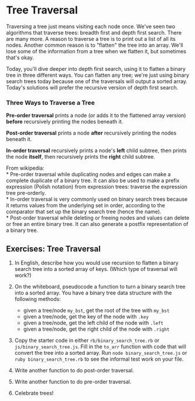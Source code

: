 # Tree Traversal

Traversing a tree just means visiting each node once.  We've seen two algorithms that traverse trees: breadth first and depth first search. There are many more. A reason to traverse a tree is to print out a list of all its nodes.  Another common reason is to "flatten" the tree into an array. We'll lose some of the information from a tree when we flatten it, but sometimes that's okay.

Today, you'll dive deeper into depth first search, using it to flatten a binary tree in three different ways.  You can flatten any tree; we're just using binary search trees today because one of the traversals will output a sorted array.  Today's solutions will prefer the recursive version of depth first search.

### Three Ways to Traverse a Tree

**Pre-order traversal** prints a node  (or adds it to the flattened array version) **before** recursively printing the nodes beneath it. 

**Post-order traversal** prints a node **after** recursively printing the nodes beneath it. 

**In-order traversal** recursively prints a node's **left** child subtree, then prints the node **itself**, then recursively prints the **right** child subtree. 

From wikipedia:   
	* Pre-order traversal while duplicating nodes and edges can make a complete duplicate of a binary tree. It can also be used to make a prefix expression (Polish notation) from expression trees: traverse the expression tree pre-orderly.    
	* In-order traversal is very commonly used on binary search trees because it returns values from the underlying set in order, according to the comparator that set up the binary search tree (hence the name).    
	* Post-order traversal while deleting or freeing nodes and values can delete or free an entire binary tree. It can also generate a postfix representation of a binary tree.   

## Exercises: Tree Traversal

1. In English, describe how you would use recursion to flatten a binary search tree into a sorted array of keys.  (Which type of traversal will work?)
	


1. On the whiteboard, pseudocode a function to turn a binary search tree into a sorted array. You have a binary tree data structure with the following methods:
	
	* given a tree/node `my_bst`, get the root of the tree with `my_bst`
	* given a tree/node, get the key of the node with `.key`
	* given a tree/node, get the left child of the node with `.left`
	* given a tree/node, get the right child of the node with `.right`


1. Copy the starter code in either `rb/binary_search_tree.rb` or `js/binary_search_tree.js`. Fill in the `to_arr` function with code that will convert the tree into a sorted array. Run `node binary_search_tree.js` or `ruby binary_search_tree.rb` to see the informal test work on your file.
	
1. Write another function to do post-order traversal.

1. Write another function to do pre-order traversal.

1. Celebrate trees!

